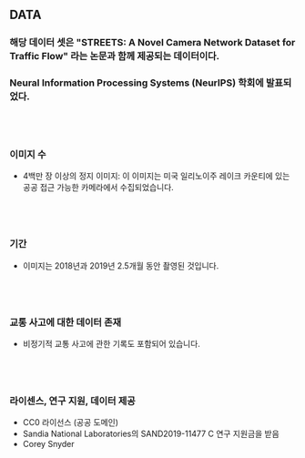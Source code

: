 
## DATA


### 해당 데이터 셋은 "STREETS: A Novel Camera Network Dataset for Traffic Flow" 라는 논문과 함께 제공되는 데이터이다.

### Neural Information Processing Systems (NeurIPS) 학회에 발표되었다.

## <BR>

### 이미지 수

* 4백만 장 이상의 정지 이미지: 이 이미지는 미국 일리노이주 레이크 카운티에 있는 공공 접근 가능한 카메라에서 수집되었습니다. 

## <BR>

### 기간


* 이미지는 2018년과 2019년 2.5개월 동안 촬영된 것입니다.

## <BR>

### 교통 사고에 대한 데이터 존재

* 비정기적 교통 사고에 관한 기록도 포함되어 있습니다.

## <BR>


### 라이센스, 연구 지원, 데이터 제공

* CC0 라이선스 (공공 도메인)
* Sandia National Laboratories의 SAND2019-11477 C 연구 지원금을 받음
* Corey Snyder
